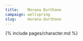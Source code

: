 ```yaml
---
title:    Morana Durthane
campaign: wellspring
slug:     morana-durthane
---
```


{% include pages/character.md %}
